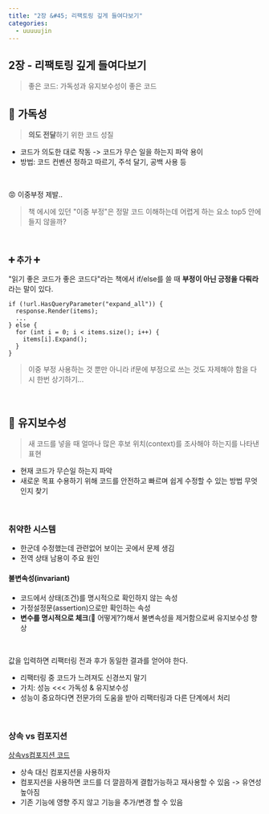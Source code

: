 ```yaml
---
title: "2장 &#45; 리팩토링 깊게 들여다보기"
categories:
  - uuuuujin
---
```


## 2장 - 리팩토링 깊게 들여다보기

> 좋은 코드: 가독성과 유지보수성이 좋은 코드

## 📌 가독성

> **의도 전달**하기 위한 코드 성질

- 코드가 의도한 대로 작동 -> 코드가 무슨 일을 하는지 파악 용이
- 방법: 코드 컨벤션 정하고 따르기, 주석 달기, 공백 사용 등

<br>

😡 이중부정 제발..

> 책 에시에 있던 "이중 부정"은 정말 코드 이해하는데 어렵게 하는 요소 top5 안에 들지 않을까?

<br>

### ➕ 추가 ➕

"읽기 좋은 코드가 좋은 코드다"라는 책에서 if/else를 쓸 때 **부정이 아닌 긍정을 다뤄라** 라는 말이 있다.

```
if (!url.HasQueryParameter("expand_all")) {
  response.Render(items);
  ...
} else {
  for (int i = 0; i < items.size(); i++) {
    items[i].Expand();
  }
}
```

> 이중 부정 사용하는 것 뿐만 아니라 if문에 부정으로 쓰는 것도 자제해야 함을 다시 한번 상기하기...

<br>

## 📌 유지보수성

> 새 코드를 넣을 때 얼마나 많은 후보 위치(context)를 조사해야 하는지를 나타낸 표현

- 현재 코드가 무슨일 하는지 파악
- 새로운 목표 수용하기 위해 코드를 안전하고 빠르며 쉽게 수정할 수 있는 방법 무엇인지 찾기

<br>

### 취약한 시스템

- 한군데 수정했는데 관련없어 보이는 곳에서 문제 생김
- 전역 상태 남용이 주요 원인

#### 불변속성(invariant)

- 코드에서 상태(조건)를 명시적으로 확인하지 않는 속성
- 가정설정문(assertion)으로만 확인하는 속성
- **변수를 명시적으로 체크**(🧐 어떻게??)해서 불변속성을 제거함으로써 유지보수성 향상

<br>

값을 입력하면 리팩터링 전과 후가 동일한 결과를 얻어야 한다.

- 리팩터링 중 코드가 느려져도 신경쓰지 말기
- 가치: 성능 <<< 가독성 & 유지보수성
- 성능이 중요하다면 전문가의 도움을 받아 리팩터링과 다른 단계에서 처리

<br>

### 상속 vs 컴포지션

[상속vs컴포지션 코드](https://www.typescriptlang.org/ko/play?#code/JYOwLgpgTgZghgYwgAgELCgE2QbwFDKHIAWcAzqhHANYAUAlAFzIBGA9mwDZUgDcBRBHBAAxTgE8Gzdlx78AvnjwJO5MsgDCbALba2IdFmTBtAB27aI4dYez4iJcpRoNcUCGACuUEMjBRPCF5FByFRCVccdy8fPwCgkMFhAGUAdxNI6O9feE4yBLxFPAB6YuRAURnkQAgxwB2hkrKVNWQABSsAc09QYzMLKzAbDDt6h2RTKGAANzhIVkHkAF5kEAhUzR09A0GGflKR0goqOno3D2zZrAA6fecj4OHQ4TFJY6jT2Nz8u92i3cAXccAYmuQgD3OwApTYAHGuQgBFRwAzTYAAGoA-PDkL9ABntgB9R5CABdHADftgAyGkGAB2blKoyOpWiAOl0TOYIJZrGtdPpbLgBIQxpNpigWHNFstVlpGZssNtWY4Di4XllYtzLtdDttEoQwk9Mm8cnA8gUio1SS12p0QAAmZAQAAekBAmHUAo2zPsSXCzxOMXVmru8iAA)

- 상속 대신 컴포지션을 사용하자
- 컴포지션을 사용하면 코드를 더 깔끔하게 결합가능하고 재사용할 수 있음 -> 유연성 높아짐
- 기존 기능에 영향 주지 않고 기능을 추가/변경 할 수 있음
